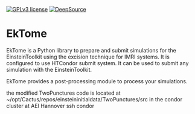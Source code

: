 [![GPLv3
license](https://img.shields.io/badge/License-GPLv3-blue.svg)](http://perso.crans.org/besson/LICENSE.html)
[![DeepSource](https://static.deepsource.io/deepsource-badge-light-mini.svg)](https://deepsource.io/gh/svretina/Ektome/?ref=repository-badge)
# EkTome

EkTome is a Python library to prepare and submit simulations for the EinsteinToolkit using the excision technique for IMRI systems.
It is configured to use HTCondor submit system. It can be used to submit any simulation with the EinsteinToolkit.

EkTome provides a post-processing module to process your simulations.

the modified TwoPunctures code is located at
~/opt/Cactus/repos/einsteininitialdata/TwoPunctures/src
in the condor cluster at AEI Hannover
ssh condor
